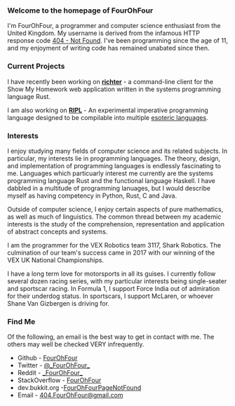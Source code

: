 ### Welcome to the homepage of FourOhFour
I'm FourOhFour, a programmer and computer science enthusiast from the United Kingdom. My username is derived from the infamous HTTP response code [404 - Not Found](https://en.wikipedia.org/wiki/HTTP_404). I've been programming since the age of 11, and my enjoyment of writing code has remained unabated since then.
 
### Current Projects
I have recently been working on **[richter](https://github.com/fourohfour/richter)** - a command-line client for the Show My Homework web application written in   the systems programming language Rust.  

I am also working on **[RIPL](https://github.com/fourohfour/RIPL)** - An experimental imperative programming language designed to be compilable into multiple [esoteric languages](https://esolangs.org/wiki/Main_Page).
          
### Interests

I enjoy studying many fields of computer science and its related subjects. In particular, my interests lie in programming languages. The theory, design, and implementation of programming languages is endlessly fascinating to me. Languages which particuarly interest me currently are the systems programming language Rust and the functional language Haskell. I have dabbled in a multitude of programming lanuages, but I would describe myself as having competency in Python, Rust, C and Java.

Outside of computer science, I enjoy certain aspects of pure mathematics, as well as much of linguistics. The common thread between my academic interests is the study of the comprehension, representation and application of abstract concepts and systems.

I am the programmer for the VEX Robotics team 3117, Shark Robotics. The culmination of our team's success came in 2017 with our winning of the VEX UK National Championships.


I have a long term love for motorsports in all its guises. I currently follow several dozen racing series, with my particular interests being single-seater and sportscar racing. In Formula 1, I support Force India out of admiration for their underdog status. In sportscars, I support McLaren, or whoever Shane Van Gizbergen is driving for.

### Find Me

Of the following, an email is the best way to get in contact with me. The others may well be checked VERY infrequently.

* Github - [FourOhFour](https://github.com/fourohfour)
* Twitter - [@\_FourOhFour_](https://twitter.com/_FourOhFour_)
* Reddit - [\_FourOhFour_](https://reddit.com/u/_FourOhFour_)
* StackOverflow - [FourOhFour](https://stackoverflow.com/users/5731336)
* dev.bukkit.org -[FourOhFourPageNotFound](https://dev.bukkit.org/members/FourOhFourPageNotFound)
* Email - 404.FourOhFour@gmail.com
